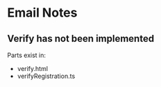 # Email Notes

## Verify has not been implemented

Parts exist in:

- verify.html
- verifyRegistration.ts
